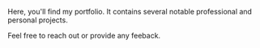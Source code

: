 Here, you'll find my portfolio. It contains several notable professional and personal projects.

Feel free to reach out or provide any feeback.

<!---
jfinallenewton/jfinallenewton is a ✨ special ✨ repository because its `README.md` (this file) appears on your GitHub profile.
You can click the Preview link to take a look at your changes.
--->
